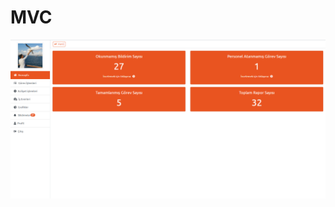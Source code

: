 # MVC
![alt text](https://github.com/erkancomez/MVC/blob/master/Erkan.ToDo.Web/wwwroot/img/admin/anasayfa.png?raw=true)
